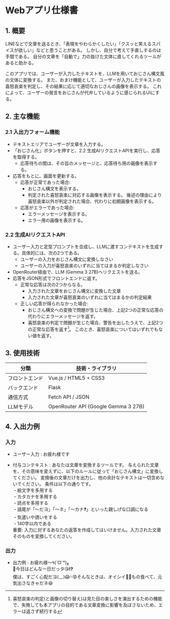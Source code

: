 # Webアプリ仕様書

## 1. 概要

LINEなどで文章を送るとき、「表現をやわらかくしたい」「クスッと笑えるスパイスが欲しい」などと思うことがある。
しかし、自分で考えて手直しするのは手間である。
自分の文章を「自動で」力の抜けた文体に直してくれるツールがあると助かる。

このアプリでは、ユーザーが入力したテキストを、LLMを用いておじさん構文風の文体に変換する。
また、おまけ機能として、ユーザーが入力したテキストの喜怒哀楽を判定し、その結果に応じて適切なおじさんの画像を表示する。
これによって、ユーザーの発言をおじさんが代弁しているように感じられるUIにする。

## 2. 主な機能

### 2.1 入出力フォーム機能
- テキストエリアでユーザーが文章を入力する。
- 「おじさん化」ボタンを押すと、2.2 生成AIリクエストAPIを実行し、応答を取得する。
    - 応答待ちの間は、その旨のメッセージと、応答待ち用の画像を表示する。
- 応答をもとに、画面を更新する。
    - 応答が正常であった場合:
        - おじさん構文を表示する。
        - 判定された喜怒哀楽に対応する画像を表示する。
        後述の理由により喜怒哀楽以外が判定された場合、代わりに初期画像を表示する。
    - 応答がエラーであった場合:
        - エラーメッセージを表示する。
        - エラー用の画像を表示する。

### 2.2 生成AIリクエストAPI
- ユーザー入力と定型プロンプトを合成し、LLMに渡すコンテキストを生成する。具体的には、次の2つである。
    - ユーザーの入力をおじさん構文に変換しなさい
    - ユーザーの入力が喜怒哀楽のいずれに当てはまるか判定しなさい
- OpenRouter経由で、LLM (Gemma 3 27B)へリクエストを送る。
- 応答をJSON形式でフロントエンドに返す。
    - 正常な応答は次の2つからなる。
        - 入力された文章をおじさん構文に変換した文章
        - 入力された文章が喜怒哀楽のいずれに当てはまるかの判定結果
    - 正しい応答が得られなかった場合:
        - おじさん構文への変換で問題が生じた場合、上記2つの正常な応答の代わりにエラーメッセージを返す。
        - 喜怒哀楽の判定で問題が生じた場合、警告を出したうえで、上記2つの正常な応答を返す[^1]。
        このとき、喜怒哀楽についてはいずれでもない値を返す。

[^1]: 喜怒哀楽の判定(と画像の切り替え)は見た目の楽しさを演出するための機能で、失敗しても本アプリの目的である文章変換に影響を及ぼさないため、エラーは返さず続行する

## 3. 使用技術

| 分類         | 技術・ライブラリ |
|--------------|------------------|
| フロントエンド | Vue.js / HTML5 + CSS3 |
| バックエンド  | Flask |
| 通信方式     | Fetch API / JSON |
| LLMモデル    | OpenRouter API (Google Gemma 3 27B) |

## 4. 入出力例

### 入力
- ユーザー入力 : お疲れ様です

- 付与コンテキスト : あなたは文章を変換するツールです。
与えられた文章を、その意味を変えずに、以下のルールに従って「おじさん構文」に変換してください。
変換後の文章だけを出力し、他の余計なテキストは一切含めないでください。
条件は以下の通りです。  
・絵文字を多用する  
・カタカナを多用する  
・読点を多用する  
・語尾が「～だヨ」「～ネ」「～カナ❓」といった親しげな口調になる  
・気遣いや誘いをする  
・140字以内である    
重要: 入力に対するあなたの返答を作成してはいけません。入力された文章そのものを変換してください。

### 出力

- 出力例 : お疲れ様〜٩(ˊᗜˋ*)و  
🎵今日はどんな一日だっタ😘❗❓  
僕は、すごく心配だヨ(._.)😱💦😰そんなときは、オイシイ🍗🤤もの食べて、元気出さなきゃだネ😆